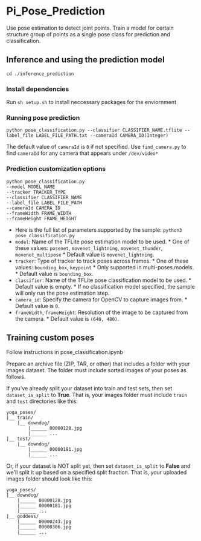 # Pi_Pose_Prediction
Use pose estimation to detect joint points. Train a model for certain structure group of points as a single pose class for prediction and classification.


## Inference and using the prediction model
`cd ./inference_prediction`

### Install dependencies
Run `sh setup.sh` to  install neccessary packages for the enviornment

### Running pose prediction
```
python pose_classification.py --classifier CLASSIFIER_NAME.tflite --label_file LABEL_FILE_PATH.txt --cameraId CAMERA_ID(Integer) 
```

The default value of `cameraId` is `0` if not specified. Use `find_camera.py` to find `cameraId` for any camera that appears under `/dev/video*`

### Prediction customization options
```
python pose_classification.py 
--model MODEL_NAME 
--tracker TRACKER_TYPE 
--classifier CLASSIFIER_NAME 
--label_file LABEL_FILE_PATH 
--cameraId CAMERA_ID 
--frameWidth FRAME_WIDTH 
--frameHeight FRAME_HEIGHT
```
*  Here is the full list of parameters supported by the sample:
```python3 pose_classification.py```
  *   `model`: Name of the TFLite pose estimation model to be used.
    *   One of these values: `posenet`, `movenet_lightning`, `movenet_thunder`, `movenet_multipose`
    *   Default value is `movenet_lightning`.
  *   `tracker`: Type of tracker to track poses across frames.
    *   One of these values: `bounding_box`, `keypoint`
    *   Only supported in multi-poses models.
    *   Default value is `bounding_box`.
  *   `classifier`: Name of the TFLite pose classification model to be used.
    *   Default value is empty.
    *   If no classification model specified, the sample will only run the pose
        estimation step.
  *   `camera_id`: Specify the camera for OpenCV to capture images from.
    *   Default value is `0`.
  *   `frameWidth`, `frameHeight`: Resolution of the image to be captured from
      the camera.
    *   Default value is `(640, 480)`.


## Training custom poses

Follow instructions in pose_classification.ipynb

Prepare an archive file (ZIP, TAR, or other) that includes a folder with your images dataset. The folder must include sorted images of your poses as follows.

If you've already split your dataset into train and test sets, then set `dataset_is_split` to **True**. That is, your images folder must include `train` and `test` directories like this:

```
yoga_poses/
|__ train/
    |__ downdog/
        |______ 00000128.jpg
        |______ ...
|__ test/
    |__ downdog/
        |______ 00000181.jpg
        |______ ...
```

Or, if your dataset is NOT split yet, then set
`dataset_is_split` to **False** and we'll split it up based
on a specified split fraction. That is, your uploaded images
folder should look like this:

```
yoga_poses/
|__ downdog/
    |______ 00000128.jpg
    |______ 00000181.jpg
    |______ ...
|__ goddess/
    |______ 00000243.jpg
    |______ 00000306.jpg
    |______ ...
```